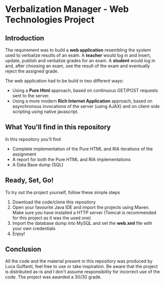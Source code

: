 # Verbalization Manager - Web Technologies Project
## Introduction
The requirement was to build a **web application** resembling the system used to verbalize results of an exam. A **teacher** would log in and insert, update, publish and verbalize grades for an exam. A **student** would log in and, after choosing an exam, see the result of the exam and eventually reject the assigned grade. 

The web application had to be build in two different ways:
 - Using a **Pure Html** approach, based on continuous GET/POST requests sent to the server.
 - Using a more modern **Rich Internet Application** approach, based on asynchronous invocations of the server (using AJAX)  and on client-side scripting using native javascript.
## What You'll find in this repository
In this repository you'll find
 - Complete implementation of the Pure HTML and RIA iterations of the assignment
 - A report for both the Pure HTML and RIA implementations
 - A Data Base dump (SQL)
## Ready, Set, Go!
To try out the project yourself, follow these simple steps
1. Download the code/clone this repository
2. Open your favourite Java IDE and import the projects using Maven. Make sure you have installed a HTTP server (Tomcat is recommended for this project as it was the used one)
3. Import the database dump into MySQL and set the **web.xml** file with your own credentials
4. Enjoy!
 ## Conclusion
 All the code and the material present in this repository was produced by Luca Guffanti, feel free to use or take inspiration. Be aware that the project is distributed as-is and I don't assume responsibility for incorrect use of the code.
 The project was awarded a 30/30 grade. 
